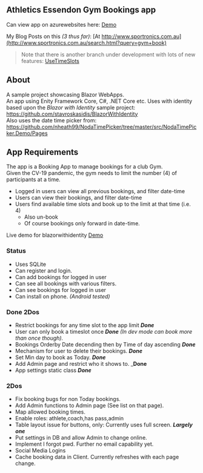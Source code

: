 Athletics Essendon Gym Bookings app 
------------------------------------

Can view app on azurewebsites here: [Demo](https://athsess.azurewebsites.net)  

My Blog Posts on this _(3 thus far)_: [At http://www.sportronics.com.au](http://www.sportronics.com.au/search.html?query=gym+book)

> Note that there is another branch under development with lots of new features: [UseTimeSlots](https://github.com/djaus2/AEGymBook/blob/UseTimeSlots/README.md)

## About
A sample project showcasing Blazor WebApps.  
An app using Enity Framework Core, C#, .NET Core etc.
Uses  with identity based upon the *Blazor with Identity* sample project:  
<https://github.com/stavroskasidis/BlazorWithIdentity>  
Also uses the date time picker from:  
<https://github.com/nheath99/NodaTimePicker/tree/master/src/NodaTimePicker.Demo/Pages>  

## App Requirements
The app is a Booking App to manage bookings for a club Gym.  
Given the CV-19 pandemic, the gym needs to limit the number (4) of participants at a time.
  - Logged in users can view all previous bookings, and filter date-time
  - Users can view their bookings, and filter date-time
  - Users find available time slots and book up to the limit at that time (i.e. 4)
    - Also un-book
    - Of course bookings only forward in date-time.
  
Live demo for blazorwithidentity [Demo](https://blazorwithidentity.azurewebsites.net)

### Status
- Uses SQLite
- Can register and login.
- Can add bookings for logged in user
- Can see all bookings with various filters.
- Can see bookings for logged in user
- Can install on phone. _(Android tested)_

### Done 2Dos
- Restrict bookings for any time slot to the app limit _**Done**_
- User can only book a timeslot once  _**Done**_   _(In dev mode can book more than once though)._
- Bookings Orderby Date decending then by Time of day ascending  _**Done**_
- Mechanism for user to delete their bookings. _**Done**_
- Set Min day to book as Today.  _**Done**_
- Add Admin page and restrict who it shows to. _**Done**
- App settings static class _**Done**_

### 2Dos
- Fix booking bugs for non Today bookings.
- Add Admin functions to Admin page (See list on that page).
- Map allowed booking times.
- Enable roles: athlete,coach,has pass,admin
- Table layout issue for buttons, only: Currently uses full screen. _**Largely one**_
- Put settings in DB and allow Admin to change online.
- Implement I forgot pwd. Further no email capability yet.
- Social Media Logins
- Cache booking data in Client. Currently refreshes with each page change.

